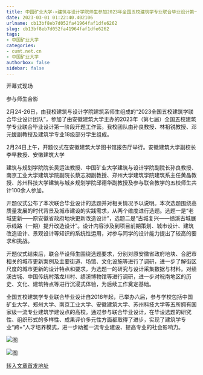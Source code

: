 ```yaml
---
title: 中国矿业大学->建筑与设计学院师生参加2023年全国五校建筑学专业联合毕业设计第一阶段开题工作营 | cumt.net.cn
date: 2023-03-01 01:22:40.402106
urlname: cb13bf8eb7d052fa41964faf1dfe6262
slug: cb13bf8eb7d052fa41964faf1dfe6262
tags: 
- 中国矿业大学
categories:
- cumt.net.cn
- 中国矿业大学
authorbox: false
sidebar: false
---
```

开幕式现场

参与师生合影

2月24-26日，由我校建筑与设计学院建筑系师生组成的“2023全国五校建筑学联合毕业设计团队”，参加了由安徽建筑大学主办的2023年（第七届）全国五校建筑学专业联合毕业设计第一阶段开题工作营。我校团队由孙良教授、林祖锐教授、邓元媛副教授及建筑学专业18级部分学生组成。

2月24日上午，开题仪式在安徽建筑大学图书馆报告厅举行。安徽建筑大学副校长李早教授、安徽建筑大学
<!--more-->
建筑与规划学院院长吴运法教授、中国矿业大学建筑与设计学院副院长孙良教授、南京工业大学建筑学院副院长蔡志昶副教授、郑州大学建筑学院建筑系主任黄晶教授、苏州科技大学建筑与城乡规划学院邱德华副教授及参与联合教学的五校师生共计100余人参加。

开题仪式公布了本次联合毕业设计的选题并对相关情况予以说明。本次选题围绕高质量发展的时代背景及城市建设的实践需求，从两个维度进行选题。选题一是“老城更新——原安徽省政府地块更新改造设计”，选题二是“古城复兴——绩溪古城展示线路（一期）提升改造设计”。设计内容涉及到项目前期策划、城市设计、建筑改造设计、景观设计等知识的系统性运用，对参与同学的设计能力提出了较高的要求和挑战。

开题仪式结束后，联合毕设师生围绕选题要求，分别对原安徽省政府地块、合肥市相关的城市更新案例及主要街道、场馆、文化设施等进行了调研，进一步了解街区尺度的城市更新的设计特点和要求，为选题一的研究与设计采集数据与材料。对绩溪古城、中国传统村落龙川村、绩溪博物馆等进行调研，进一步对皖南地区的历史、文化、建筑特点等进行沉浸式体验，为后续工作奠定基础。

全国五校建筑学专业联合毕业设计自2016年起，已举办六届，参与学校包括中国矿业大学、郑州大学、南京工业大学、安徽建筑大学、苏州科技大学等五所拥有国家级一流专业建筑学建设点的高校。通过参与联合毕业设计，在毕设选题的研究性、组织形式的多样性、成果评价多元性方面都取得了进步，实现了建筑学专业“跨+”人才培养模式，进一步助推一流专业建设、提高专业的社会影响力。

![图](https://xwzx.cumt.edu.cn/_upload/article/images/1d/6d/34b33f0340f695c65e450e04dacd/0afa1d8e-31be-4053-9416-6634f6eae855.png)

![图](https://xwzx.cumt.edu.cn/_upload/article/images/1d/6d/34b33f0340f695c65e450e04dacd/d587c2bb-5645-43ff-95a3-bef41918659c.png)

[转入文章首发地址](https://xwzx.cumt.edu.cn/c6/71/c523a640625/page.htm)
